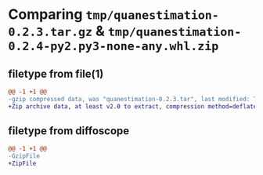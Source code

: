 # Comparing `tmp/quanestimation-0.2.3.tar.gz` & `tmp/quanestimation-0.2.4-py2.py3-none-any.whl.zip`

## filetype from file(1)

```diff
@@ -1 +1 @@
-gzip compressed data, was "quanestimation-0.2.3.tar", last modified: Thu Mar 21 15:45:55 2024, max compression
+Zip archive data, at least v2.0 to extract, compression method=deflate
```

## filetype from diffoscope

```diff
@@ -1 +1 @@
-GzipFile
+ZipFile
```

